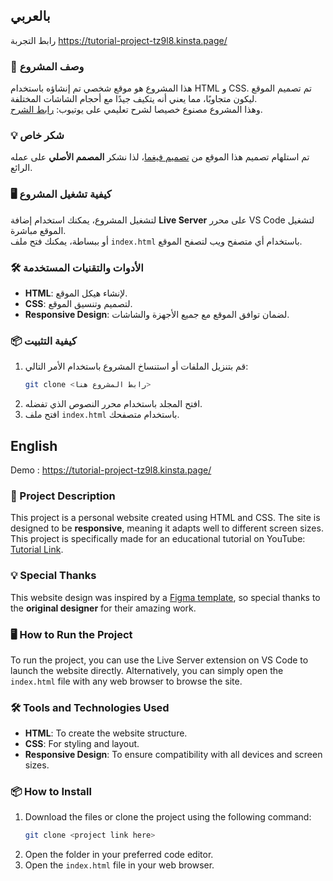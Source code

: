 ## بالعربي

رابط التجربة 
https://tutorial-project-tz9l8.kinsta.page/

### 📄 وصف المشروع
هذا المشروع هو موقع شخصي تم إنشاؤه باستخدام HTML و CSS. تم تصميم الموقع ليكون متجاوبًا، مما يعني أنه يتكيف جيدًا مع أحجام الشاشات المختلفة.<br>
وهذا المشروع مصنوع خصيصا لشرح تعليمي على يوتيوب: [رابط الشرح](https://youtu.be/VzAxCThj_5k?si=4WwLBuOnbGhgAQ2q).


### 💡 شكر خاص
تم استلهام تصميم هذا الموقع من [تصميم فيغما](https://www.figma.com/community/file/1175755450846438274/portfolio-website-design)، لذا نشكر **المصمم الأصلي** على عمله الرائع.


### 🖥️ كيفية تشغيل المشروع
لتشغيل المشروع، يمكنك استخدام إضافة **Live Server** على محرر VS Code لتشغيل الموقع مباشرة.  
أو ببساطة، يمكنك فتح ملف `index.html` باستخدام أي متصفح ويب لتصفح الموقع.

### 🛠️ الأدوات والتقنيات المستخدمة
- **HTML**: لإنشاء هيكل الموقع.
- **CSS**: لتصميم وتنسيق الموقع.
- **Responsive Design**: لضمان توافق الموقع مع جميع الأجهزة والشاشات.

### 📦 كيفية التثبيت
1. قم بتنزيل الملفات أو استنساخ المشروع باستخدام الأمر التالي:
   ```bash
   git clone <رابط المشروع هنا>

2. افتح المجلد باستخدام محرر النصوص الذي تفضله.
3. افتح ملف `index.html` باستخدام متصفحك.

## English

Demo : 
https://tutorial-project-tz9l8.kinsta.page/

### 📄 Project Description
This project is a personal website created using HTML and CSS. The site is designed to be **responsive**, meaning it adapts well to different screen sizes. <br>
This project is specifically made for an educational tutorial on YouTube: [Tutorial Link](https://youtu.be/VzAxCThj_5k?si=4WwLBuOnbGhgAQ2q).

### 💡 Special Thanks
This website design was inspired by a [Figma template](https://www.figma.com/community/file/1175755450846438274/portfolio-website-design), so special thanks to the **original designer** for their amazing work.

### 🖥️ How to Run the Project
To run the project, you can use the Live Server extension on VS Code to launch the website directly.
Alternatively, you can simply open the `index.html` file with any web browser to browse the site.

### 🛠️ Tools and Technologies Used
- **HTML**: To create the website structure.
- **CSS**: For styling and layout.
- **Responsive Design**: To ensure compatibility with all devices and screen sizes.

### 📦 How to Install
1. Download the files or clone the project using the following command:
   ```bash
   git clone <project link here>

2. Open the folder in your preferred code editor.
3. Open the `index.html` file in your web browser.